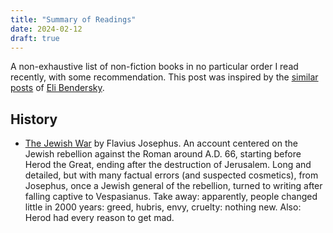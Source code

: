 ```yaml
---
title: "Summary of Readings"
date: 2024-02-12
draft: true
---
```


A non-exhaustive list of non-fiction books in no particular order I read recently,
with some recommendation. This post was inspired
by the [similar posts][] of [Eli Bendersky][].

[similar posts]: https://eli.thegreenplace.net/tag/book-reviews
[Eli Bendersky]: https://eli.thegreenplace.net/

## History

 - [The Jewish War](https://www.goodreads.com/book/show/415654.The_Jewish_War) by Flavius Josephus.
    An account centered on the Jewish rebellion against the Roman around A.D. 66, starting before
    Herod the Great, ending after the destruction of Jerusalem. Long and detailed, but with many
    factual errors (and suspected cosmetics), from Josephus, once a Jewish general of the rebellion,
    turned to writing after falling captive to Vespasianus. Take away: apparently, people changed
    little in 2000 years: greed, hubris, envy, cruelty: nothing new. Also: Herod had every reason to get mad.
